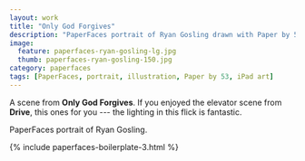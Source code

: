 ```yaml
---
layout: work
title: "Only God Forgives"
description: "PaperFaces portrait of Ryan Gosling drawn with Paper by 53 on an iPad."
image: 
  feature: paperfaces-ryan-gosling-lg.jpg
  thumb: paperfaces-ryan-gosling-150.jpg
category: paperfaces
tags: [PaperFaces, portrait, illustration, Paper by 53, iPad art]
---
```



A scene from **Only God Forgives**. If you enjoyed the elevator scene from **Drive**, this ones for you --- the lighting in this flick is fantastic.

PaperFaces portrait of Ryan Gosling.

{% include paperfaces-boilerplate-3.html %}